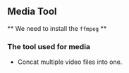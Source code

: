 
## Media Tool

** We need to install the `ffmpeg` **

### The tool used for media

- Concat multiple video files into one.
